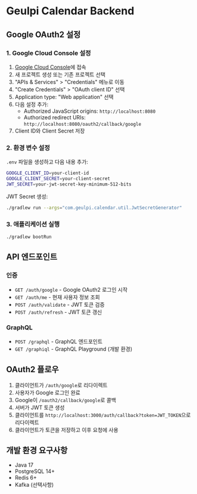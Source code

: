 # Geulpi Calendar Backend

## Google OAuth2 설정

### 1. Google Cloud Console 설정

1. [Google Cloud Console](https://console.cloud.google.com/)에 접속
2. 새 프로젝트 생성 또는 기존 프로젝트 선택
3. "APIs & Services" > "Credentials" 메뉴로 이동
4. "Create Credentials" > "OAuth client ID" 선택
5. Application type: "Web application" 선택
6. 다음 설정 추가:
   - Authorized JavaScript origins: `http://localhost:8080`
   - Authorized redirect URIs: `http://localhost:8080/oauth2/callback/google`
7. Client ID와 Client Secret 저장

### 2. 환경 변수 설정

`.env` 파일을 생성하고 다음 내용 추가:

```bash
GOOGLE_CLIENT_ID=your-client-id
GOOGLE_CLIENT_SECRET=your-client-secret
JWT_SECRET=your-jwt-secret-key-minimum-512-bits
```

JWT Secret 생성:
```bash
./gradlew run --args="com.geulpi.calendar.util.JwtSecretGenerator"
```

### 3. 애플리케이션 실행

```bash
./gradlew bootRun
```

## API 엔드포인트

### 인증
- `GET /auth/google` - Google OAuth2 로그인 시작
- `GET /auth/me` - 현재 사용자 정보 조회
- `POST /auth/validate` - JWT 토큰 검증
- `POST /auth/refresh` - JWT 토큰 갱신

### GraphQL
- `POST /graphql` - GraphQL 엔드포인트
- `GET /graphiql` - GraphQL Playground (개발 환경)

## OAuth2 플로우

1. 클라이언트가 `/auth/google`로 리다이렉트
2. 사용자가 Google 로그인 완료
3. Google이 `/oauth2/callback/google`로 콜백
4. 서버가 JWT 토큰 생성
5. 클라이언트를 `http://localhost:3000/auth/callback?token=JWT_TOKEN`으로 리다이렉트
6. 클라이언트가 토큰을 저장하고 이후 요청에 사용

## 개발 환경 요구사항

- Java 17
- PostgreSQL 14+
- Redis 6+
- Kafka (선택사항)